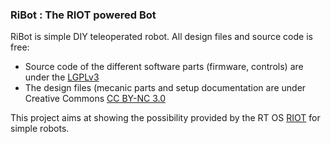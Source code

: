 ### RiBot : The RIOT powered Bot

RiBot is simple DIY teleoperated robot. All design files and source code is
free:
* Source code of the different software parts (firmware, controls) are under
  the [LGPLv3](https://www.gnu.org/licenses/lgpl-3.0.en.html)
* The design files (mecanic parts and setup documentation are under Creative
  Commons [CC BY-NC 3.0](https://creativecommons.org/licenses/by-nc/3.0/)

This project aims at showing the possibility provided by the RT OS
[RIOT](http://www.riot-os.org) for simple robots.

